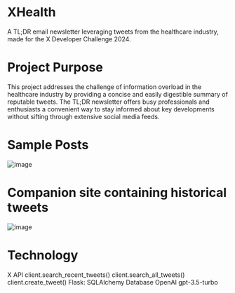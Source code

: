 # XHealth
A TL;DR email newsletter leveraging tweets from the healthcare industry, made for the X Developer Challenge 2024.

# Project Purpose
This project addresses the challenge of information overload in the healthcare industry by providing a concise and easily digestible summary of reputable tweets. The TL;DR newsletter offers busy professionals and enthusiasts a convenient way to stay informed about key developments without sifting through extensive social media feeds.

# Sample Posts
![image](https://github.com/Nikolair1/XHealth/assets/93243326/e5b14cdb-c5f5-4f9e-a215-c0f4f4e1e02b)

# Companion site containing historical tweets
![image](https://github.com/Nikolair1/XHealth/assets/93243326/b3416a34-dc08-4071-b995-390555408c8a)

# Technology
X API
client.search_recent_tweets()
client.search_all_tweets()
client.create_tweet()
Flask:
SQLAlchemy Database
OpenAI
gpt-3.5-turbo
